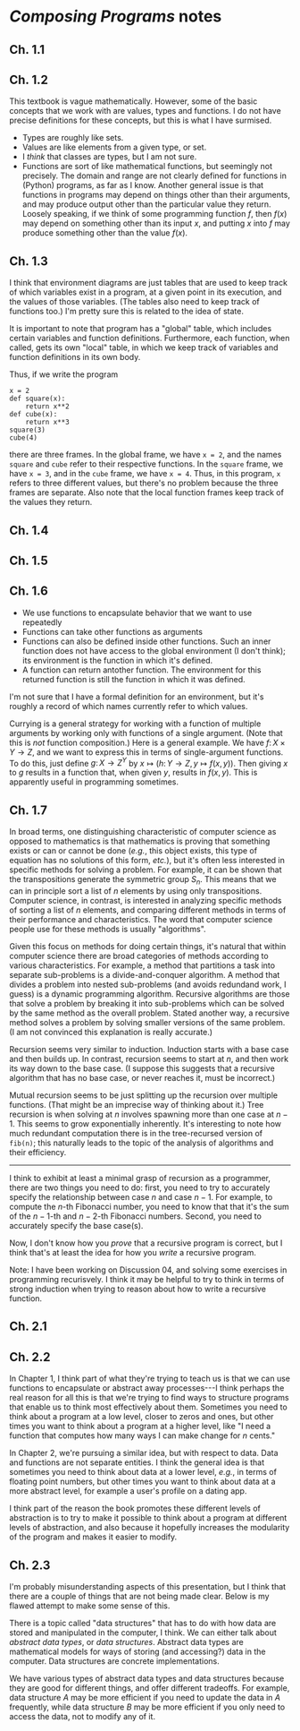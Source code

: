 # *Composing Programs* notes

## Ch. 1.1



## Ch. 1.2

This textbook is vague mathematically. However, some of the basic concepts that we work with are values, types and functions. I do not have precise definitions for these concepts, but this is what I have surmised.

- Types are roughly like sets.
- Values are like elements from a given type, or set.
- I *think* that classes are types, but I am not sure.
- Functions are sort of like mathematical functions, but seemingly not precisely. The domain and range are not clearly defined for functions in (Python) programs, as far as I know. Another general issue is that functions in programs may depend on things other than their arguments, and may produce output other than the particular value they return. Loosely speaking, if we think of some programming function $f$, then $f(x)$ may depend on something other than its input $x$, and putting $x$ into $f$ may produce something other than the value $f(x)$.

## Ch. 1.3

I think that environment diagrams are just tables that are used to keep track of which variables exist in a program, at a given point in its execution, and the values of those variables. (The tables also need to keep track of functions too.) I'm pretty sure this is related to the idea of state.

It is important to note that program has a "global" table, which includes certain variables and function definitions. Furthermore, each function, when called, gets its own "local" table, in which we keep track of variables and function definitions in its own body.

Thus, if we write the program

```
x = 2
def square(x):
    return x**2
def cube(x):
    return x**3
square(3)
cube(4)
```
there are three frames. In the global frame, we have `x = 2`, and the names `square` and `cube` refer to their respective functions. In the `square` frame, we have `x = 3`, and in the `cube` frame, we have `x = 4`. Thus, in this program, `x` refers to three different values, but there's no problem because the three frames are separate. Also note that the local function frames keep track of the values they return.

## Ch. 1.4

## Ch. 1.5

## Ch. 1.6

- We use functions to encapsulate behavior that we want to use repeatedly
- Functions can take other functions as arguments
- Functions can also be defined inside other functions. Such an inner function does not have access to the global environment (I don't think); its environment is the function in which it's defined.
- A function can return antother function. The environment for this returned function is still the function in which it was defined.

I'm not sure that I have a formal definition for an environment, but it's roughly a record of which names currently refer to which values.

Currying is a general strategy for working with a function of multiple arguments by working only with functions of a single argument. (Note that this is *not* function composition.) Here is a general example. We have $f \colon X \times Y \to Z$, and we want to express this in terms of single-argument functions. To do this, just define $g \colon X \to Z^Y$ by $x \mapsto \left( h \colon Y \to Z, y \mapsto f(x, y) \right)$. Then giving $x$ to $g$ results in a function that, when given $y$, results in $f(x, y)$. This is apparently useful in programming sometimes.

## Ch. 1.7

In broad terms, one distinguishing characteristic of computer science as opposed to mathematics is that mathematics is proving that something exists or can or cannot be done (*e.g.*, this object exists, this type of equation has no solutions of this form, *etc.*), but it's often less interested in specific methods for solving a problem. For example, it can be shown that the transpositions generate the symmetric group $S_n$. This means that we can in principle sort a list of $n$ elements by using only transpositions. Computer science, in contrast, is interested in analyzing specific methods of sorting a list of $n$ elements, and comparing different methods in terms of their performance and characteristics. The word that computer science people use for these methods is usually "algorithms".

Given this focus on methods for doing certain things, it's natural that within computer science there are broad categories of methods according to various characteristics. For example, a method that partitions a task into separate sub-problems is a divide-and-conquer algorithm. A method that divides a problem into nested sub-problems (and avoids redundand work, I guess) is a dynamic programming algorithm. Recursive algorithms are those that solve a problem by breaking it into sub-problems which can be solved by the same method as the overall problem. Stated another way, a recursive method solves a problem by solving smaller versions of the same problem. (I am not convinced this explanation is really accurate.)

Recursion seems very similar to induction. Induction starts with a base case and then builds up. In contrast, recursion seems to start at $n$, and then work its way down to the base case. (I suppose this suggests that a recursive algorithm that has no base case, or never reaches it, must be incorrect.)

Mutual recursion seems to be just splitting up the recursion over multiple functions. (That might be an imprecise way of thinking about it.) Tree recursion is when solving at $n$ involves spawning more than one case at $n - 1$. This seems to grow exponentially inherently. It's interesting to note how much redundant computation there is in the tree-recursed version of `fib(n)`; this naturally leads to the topic of the analysis of algorithms and their efficiency.

---

I think to exhibit at least a minimal grasp of recursion as a programmer, there are two things you need to do: first, you need to try to accurately specify the relationship between case $n$ and case $n - 1$. For example, to compute the $n$-th Fibonacci number, you need to know that that it's the sum of the $n - 1$-th and $n - 2$-th Fibonacci numbers. Second, you need to accurately specify the base case(s).

Now, I don't know how you *prove* that a recursive program is correct, but I think that's at least the idea for how you *write* a recursive program.

Note: I have been working on Discussion 04, and solving some exercises in programming recurisvely. I think it may be helpful to try to think in terms of strong induction when trying to reason about how to write a recursive function.

## Ch. 2.1

## Ch. 2.2

In Chapter 1, I think part of what they're trying to teach us is that we can use functions to encapsulate or abstract away processes---I think perhaps the real reason for all this is that we're trying to find ways to structure programs that enable us to think most effectively about them. Sometimes you need to think about a program at a low level, closer to zeros and ones, but other times you want to think about a program at a higher level, like "I need a function that computes how many ways I can make change for $n$ cents."

In Chapter 2, we're pursuing a similar idea, but with respect to data. Data and functions are not separate entities. I think the general idea is that sometimes you need to think about data at a lower level, *e.g.*, in terms of floating point numbers, but other times you want to think about data at a more abstract level, for example a user's profile on a dating app.

I think part of the reason the book promotes these different levels of abstraction is to try to make it possible to think about a program at different levels of abstraction, and also because it hopefully increases the modularity of the program and makes it easier to modify.

## Ch. 2.3

I'm probably misunderstanding aspects of this presentation, but I think that there are a couple of things that are not being made clear. Below is my flawed attempt to make some sense of this.

There is a topic called "data structures" that has to do with how data are stored and manipulated in the computer, I think. We can either talk about *abstract data types*, or *data structures*. Abstract data types are mathematical models for ways of storing (and accessing?) data in the computer. Data structures are concrete implementations.

We have various types of abstract data types and data structures because they are good for different things, and offer different tradeoffs. For example, data structure $A$ may be more efficient if you need to update the data in $A$ frequently, while data structure $B$ may be more efficient if you only need to access the data, not to modify any of it.